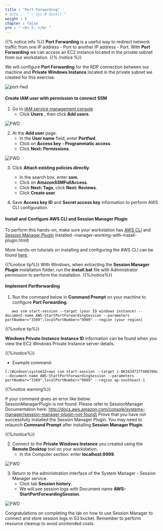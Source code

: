 ```yaml
---
title : "Port Forwarding"
# date :  "`r Sys.# date()`" 
weight : 5 
chapter : false
pre : " <b> 5. </b> "
---
```


{{% notice info %}}
**Port Forwarding** is a useful way to redirect network traffic from one IP address - Port to another IP address - Port. With **Port Forwarding** we can access an EC2 instance located in the private subnet from our workstation.
{{% /notice %}}

We will configure **Port Forwarding** for the RDP connection between our machine and **Private Windows Instance** located in the private subnet we created for this exercise.

![port-fwd](/images/arc-04.png) 

#### Create IAM user with permission to connect SSM

1. Go to [IAM service management console](https://console.aws.amazon.com/iamv2/home)
   + Click **Users** , then click **Add users**.

![FWD](/images/5.fwd/001-fwd.png)

2. At the **Add user** page.
   + In the **User name** field, enter **Portfwd**.
   + Click on **Access key - Programmatic access**.
   + Click **Next: Permissions**.
  
![FWD](/images/5.fwd/002-fwd.png)

3. Click **Attach existing policies directly**.
   + In the search box, enter **ssm**.
   + Click on **AmazonSSMFullAccess**.
   + Click **Next: Tags**, click **Next: Reviews**.
   + Click **Create user**.

4. Save **Access key ID** and **Secret access key** information to perform AWS CLI configuration.

#### Install and Configure AWS CLI and Session Manager Plugin
  
To perform this hands-on, make sure your workstation has [AWS CLI]() and [Session Manager Plugin](https://docs.aws.amazon.com/systems-manager/latest/userguide/session) installed -manager-working-with-install-plugin.html)

More hands-on tutorials on installing and configuring the AWS CLI can be found [here](https://000011.awsstudygroup.com/).

{{%notice tip%}}
With Windows, when extracting the **Session Manager Plugin** installation folder, run the **install.bat** file with Administrator permission to perform the installation.
{{%/notice%}}

#### Implement Portforwarding

1. Run the command below in **Command Prompt** on your machine to configure **Port Forwarding**.

```
   aws ssm start-session --target (your ID windows instance) --document-name AWS-StartPortForwardingSession --parameters portNumber="3389",localPortNumber="9999" --region (your region)
```
{{%notice tip%}}

**Windows Private Instance** **Instance ID** information can be found when you view the EC2 Windows Private Instance server details.

{{%/notice%}}

   + Example command:

```
C:\Windows\system32>aws ssm start-session --target i-06343d7377486760c --document-name AWS-StartPortForwardingSession --parameters portNumber="3389",localPortNumber="9999" --region ap-southeast-1
```

{{%notice warning%}}

If your command gives an error like below: \
SessionManagerPlugin is not found. Please refer to SessionManager Documentation here: http://docs.aws.amazon.com/console/systems-manager/session-manager-plugin-not-found\
Prove that you have not successfully installed the Session Manager Plugin. You may need to relaunch **Command Prompt** after installing **Session Manager Plugin**.

{{%/notice%}}

2. Connect to the **Private Windows Instance** you created using the **Remote Desktop** tool on your workstation.
   + In the Computer section: enter **localhost:9999**.


![FWD](/images/5.fwd/003-fwd.png)


3. Return to the administration interface of the System Manager - Session Manager service.
   + Click tab **Session history**.
   + We will see session logs with Document name **AWS-StartPortForwardingSession**.


![FWD](/images/5.fwd/004-fwd.png)


Congratulations on completing the lab on how to use Session Manager to connect and store session logs in S3 bucket. Remember to perform resource cleanup to avoid unintended costs.